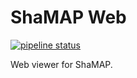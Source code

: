 # ShaMAP Web

[![pipeline status](https://gitlab.com/shamap/shamap-web-react/badges/master/pipeline.svg)](https://gitlab.com/shamap/shamap-web-react/commits/master)

Web viewer for ShaMAP.
